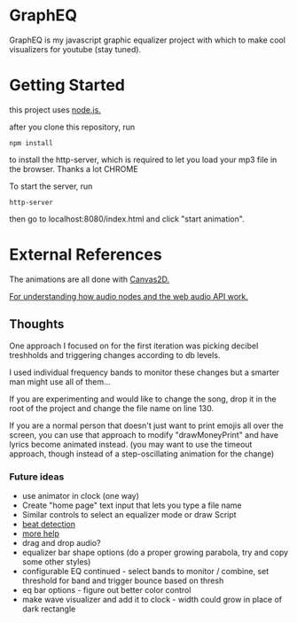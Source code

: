 # GraphEQ
GraphEQ is my javascript graphic equalizer project with which to make cool visualizers for youtube (stay tuned).

# Getting Started

this project uses [node.js.](https://nodejs.org/en/)

after you clone this repository, run
```
npm install 
```
to install the http-server, which is required to let you load your mp3 file in the browser. Thanks a lot CHROME

To start the server, run

```
http-server
```

then go to localhost:8080/index.html and click "start animation".

# External References

The animations are all done with [Canvas2D.](https://developer.mozilla.org/en-US/docs/Web/API/CanvasRenderingContext2D)

[For understanding how audio nodes and the web audio API work.](https://developer.mozilla.org/en-US/docs/Web/API/Web_Audio_API/Visualizations_with_Web_Audio_API)

## Thoughts

One approach I focused on for the first iteration was picking decibel treshholds and triggering changes according to db levels.

I used individual frequency bands to monitor these changes but a smarter man might use all of them...

If you are experimenting and would like to change the song, drop it in the root of the project and change the file name on line 130.

If you are a normal person that doesn't just want to print emojis all over the screen, you can use that approach to modify "drawMoneyPrint" 
and have lyrics become animated instead. (you may want to use the timeout approach, though instead of a step-oscillating animation for the change)

### Future ideas

- use animator in clock (one way)
- Create "home page" text input that lets you type a file name 
- Similar controls to select an equalizer mode or draw Script
- [beat detection](http://joesul.li/van/beat-detection-using-web-audio/)
- [more help](https://stackoverflow.com/questions/30110701/how-can-i-use-js-webaudioapi-for-beat-detection)
- drag and drop audio?
- equalizer bar shape options (do a proper growing parabola, try and copy some other styles)
- configurable EQ continued - select bands to monitor / combine, set threshold for band and trigger bounce based on thresh
- eq bar options - figure out better color control
- make wave visualizer and add it to clock - width could grow in place of dark rectangle

